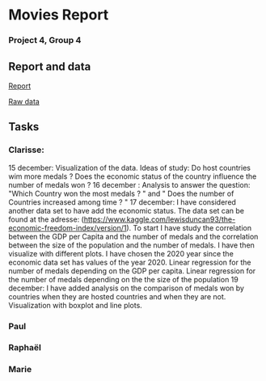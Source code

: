 # Movies Report
### Project 4, Group 4



## Report and data

[Report](https://www.overleaf.com/project/61ba11f384572e4961b64447)


[Raw data](https://www.kaggle.com/marcogdepinto/let-s-discover-more-about-the-olympic-games/data)


## Tasks

### Clarisse:
15 december: Visualization of the data. Ideas of study: Do host countries wim more medals ? Does the economic status of the country influence the number of medals won ? 
16 december : Analysis to answer the question: "Which Country won the most medals ? " and " Does the number of Countries increased among time ? "
17 december: I have considered another data set to have add the economic status. The data set can be found at the adresse: (https://www.kaggle.com/lewisduncan93/the-economic-freedom-index/version/1). To start I have study the correlation between the GDP per Capita and the number of medals and the correlation between the size of the population and the number of medals. I have then visualize with different plots. I have chosen the 2020 year since the economic data set has values of the year 2020. Linear regression for the number of medals depending on the GDP per capita. Linear regression for the number of medals depending on the the size of the population
19 december: I have added analysis on the comparison of medals won by countries when they are hosted countries and when they are not. Visualization with boxplot and line plots.


### Paul


### Raphaël



### Marie

